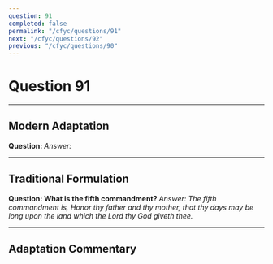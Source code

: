 ```yaml
---
question: 91
completed: false
permalink: "/cfyc/questions/91"
next: "/cfyc/questions/92"
previous: "/cfyc/questions/90"
---
```

# Question 91
---
## Modern Adaptation
<strong>
    Question:
</strong>

<em>
    Answer:
</em>

---
## Traditional Formulation
<strong>
    Question: What is the fifth commandment?
</strong>

<em>
    Answer: The fifth commandment is, Honor thy father and thy mother, that thy days may be long upon the land which the Lord thy God giveth thee.
</em>

---
## Adaptation Commentary
